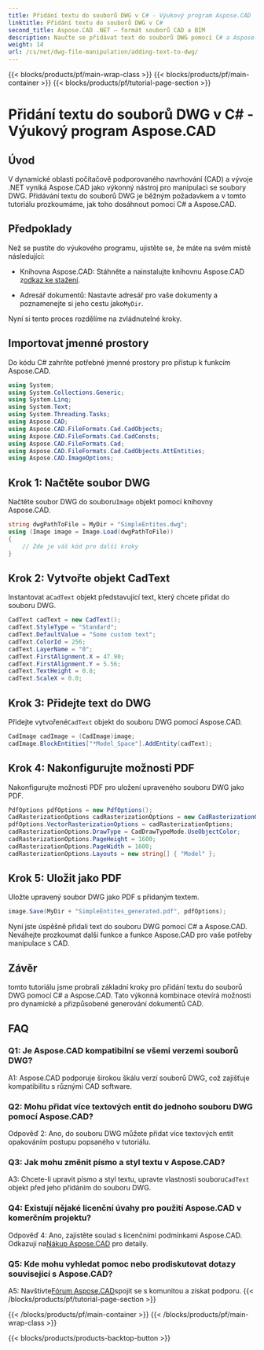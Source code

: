 ```yaml
---
title: Přidání textu do souborů DWG v C# - Výukový program Aspose.CAD
linktitle: Přidání textu do souborů DWG v C#
second_title: Aspose.CAD .NET – formát souborů CAD a BIM
description: Naučte se přidávat text do souborů DWG pomocí C# a Aspose.CAD. Pro bezproblémovou integraci postupujte podle tohoto podrobného návodu. Prozkoumejte dokumentaci Aspose.CAD pro komplexní návod.
weight: 14
url: /cs/net/dwg-file-manipulation/adding-text-to-dwg/
---
```


{{< blocks/products/pf/main-wrap-class >}}
{{< blocks/products/pf/main-container >}}
{{< blocks/products/pf/tutorial-page-section >}}

# Přidání textu do souborů DWG v C# - Výukový program Aspose.CAD

## Úvod

V dynamické oblasti počítačově podporovaného navrhování (CAD) a vývoje .NET vyniká Aspose.CAD jako výkonný nástroj pro manipulaci se soubory DWG. Přidávání textu do souborů DWG je běžným požadavkem a v tomto tutoriálu prozkoumáme, jak toho dosáhnout pomocí C# a Aspose.CAD.

## Předpoklady

Než se pustíte do výukového programu, ujistěte se, že máte na svém místě následující:

-  Knihovna Aspose.CAD: Stáhněte a nainstalujte knihovnu Aspose.CAD z[odkaz ke stažení](https://releases.aspose.com/cad/net/).

-  Adresář dokumentů: Nastavte adresář pro vaše dokumenty a poznamenejte si jeho cestu jako`MyDir`.

Nyní si tento proces rozdělíme na zvládnutelné kroky.

## Importovat jmenné prostory

Do kódu C# zahrňte potřebné jmenné prostory pro přístup k funkcím Aspose.CAD.

```csharp
using System;
using System.Collections.Generic;
using System.Linq;
using System.Text;
using System.Threading.Tasks;
using Aspose.CAD;
using Aspose.CAD.FileFormats.Cad.CadObjects;
using Aspose.CAD.FileFormats.Cad.CadConsts;
using Aspose.CAD.FileFormats.Cad;
using Aspose.CAD.FileFormats.Cad.CadObjects.AttEntities;
using Aspose.CAD.ImageOptions;
```

## Krok 1: Načtěte soubor DWG

 Načtěte soubor DWG do souboru`Image` objekt pomocí knihovny Aspose.CAD.

```csharp
string dwgPathToFile = MyDir + "SimpleEntites.dwg";
using (Image image = Image.Load(dwgPathToFile))
{
    // Zde je váš kód pro další kroky
}
```

## Krok 2: Vytvořte objekt CadText

 Instantovat a`CadText` objekt představující text, který chcete přidat do souboru DWG.

```csharp
CadText cadText = new CadText();
cadText.StyleType = "Standard";
cadText.DefaultValue = "Some custom text";
cadText.ColorId = 256;
cadText.LayerName = "0";
cadText.FirstAlignment.X = 47.90;
cadText.FirstAlignment.Y = 5.56;
cadText.TextHeight = 0.8;
cadText.ScaleX = 0.0;
```

## Krok 3: Přidejte text do DWG

 Přidejte vytvořené`CadText` objekt do souboru DWG pomocí Aspose.CAD.

```csharp
CadImage cadImage = (CadImage)image;
cadImage.BlockEntities["*Model_Space"].AddEntity(cadText);
```

## Krok 4: Nakonfigurujte možnosti PDF

Nakonfigurujte možnosti PDF pro uložení upraveného souboru DWG jako PDF.

```csharp
PdfOptions pdfOptions = new PdfOptions();
CadRasterizationOptions cadRasterizationOptions = new CadRasterizationOptions();
pdfOptions.VectorRasterizationOptions = cadRasterizationOptions;
cadRasterizationOptions.DrawType = CadDrawTypeMode.UseObjectColor;
cadRasterizationOptions.PageHeight = 1600;
cadRasterizationOptions.PageWidth = 1600;
cadRasterizationOptions.Layouts = new string[] { "Model" };
```

## Krok 5: Uložit jako PDF

Uložte upravený soubor DWG jako PDF s přidaným textem.

```csharp
image.Save(MyDir + "SimpleEntites_generated.pdf", pdfOptions);
```

Nyní jste úspěšně přidali text do souboru DWG pomocí C# a Aspose.CAD. Neváhejte prozkoumat další funkce a funkce Aspose.CAD pro vaše potřeby manipulace s CAD.

## Závěr

tomto tutoriálu jsme probrali základní kroky pro přidání textu do souborů DWG pomocí C# a Aspose.CAD. Tato výkonná kombinace otevírá možnosti pro dynamické a přizpůsobené generování dokumentů CAD.

## FAQ

### Q1: Je Aspose.CAD kompatibilní se všemi verzemi souborů DWG?

A1: Aspose.CAD podporuje širokou škálu verzí souborů DWG, což zajišťuje kompatibilitu s různými CAD software.

### Q2: Mohu přidat více textových entit do jednoho souboru DWG pomocí Aspose.CAD?

Odpověď 2: Ano, do souboru DWG můžete přidat více textových entit opakováním postupu popsaného v tutoriálu.

### Q3: Jak mohu změnit písmo a styl textu v Aspose.CAD?

 A3: Chcete-li upravit písmo a styl textu, upravte vlastnosti souboru`CadText` objekt před jeho přidáním do souboru DWG.

### Q4: Existují nějaké licenční úvahy pro použití Aspose.CAD v komerčním projektu?

 Odpověď 4: Ano, zajistěte soulad s licenčními podmínkami Aspose.CAD. Odkazují na[Nákup Aspose.CAD](https://purchase.aspose.com/buy) pro detaily.

### Q5: Kde mohu vyhledat pomoc nebo prodiskutovat dotazy související s Aspose.CAD?

A5: Navštivte[Fórum Aspose.CAD](https://forum.aspose.com/c/cad/19)spojit se s komunitou a získat podporu.
{{< /blocks/products/pf/tutorial-page-section >}}

{{< /blocks/products/pf/main-container >}}
{{< /blocks/products/pf/main-wrap-class >}}

{{< blocks/products/products-backtop-button >}}
